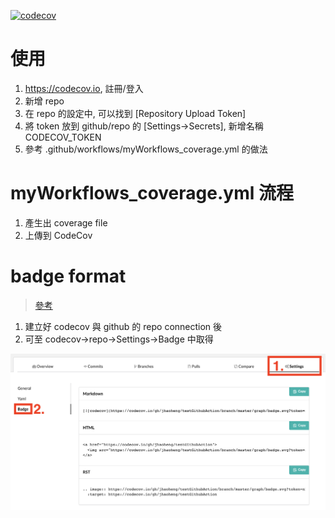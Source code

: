 
[![codecov](https://codecov.io/gh/jhaoheng/githubAction_training/branch/master/graph/badge.svg)](https://codecov.io/gh/jhaoheng/githubAction_training)

# 使用 

1. https://codecov.io, 註冊/登入
2. 新增 repo
3. 在 repo 的設定中, 可以找到 [Repository Upload Token]
4. 將 token 放到 github/repo 的 [Settings->Secrets], 新增名稱 CODECOV_TOKEN
5. 參考 .github/workflows/myWorkflows_coverage.yml 的做法 

# myWorkflows_coverage.yml 流程

1. 產生出 coverage file
2. 上傳到 CodeCov

# badge format
> [參考](https://github.com/TechnionYP5777/SmartCity-Market/wiki/Integrating-Codecov-with-a-GitHub-project-(Coverage-tool)#how-do-we-integrate-it-with-github)

1. 建立好 codecov 與 github 的 repo connection 後
2. 可至 codecov->repo->Settings->Badge 中取得

![img](./image.png)
